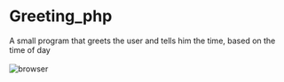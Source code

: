 # Greeting_php
A small program that greets the user and tells him the time, based on the time of day
<br>
<br>
![browser](https://user-images.githubusercontent.com/78618492/135878548-d32275fc-cf2a-42a0-a71c-26da7afad3e2.png)
